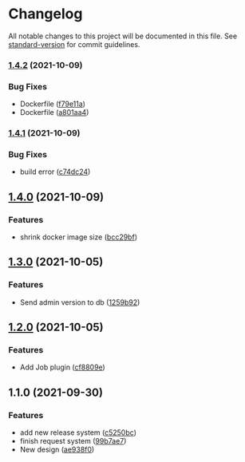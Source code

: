 # Changelog

All notable changes to this project will be documented in this file. See [standard-version](https://github.com/conventional-changelog/standard-version) for commit guidelines.

### [1.4.2](https://github.com/crypyto-panel/etd-local-admin-node/compare/v1.4.1...v1.4.2) (2021-10-09)


### Bug Fixes

* Dockerfile ([f79e11a](https://github.com/crypyto-panel/etd-local-admin-node/commit/f79e11a966c94358299ca0ada8d86a04e33374c9))
* Dockerfile ([a801aa4](https://github.com/crypyto-panel/etd-local-admin-node/commit/a801aa4b5521ac8b28d2c3f1afc7925f51257f3a))

### [1.4.1](https://github.com/crypyto-panel/etd-local-admin-node/compare/v1.4.0...v1.4.1) (2021-10-09)


### Bug Fixes

* build error ([c74dc24](https://github.com/crypyto-panel/etd-local-admin-node/commit/c74dc2446278652664b748f7824f2ed1772c22e1))

## [1.4.0](https://github.com/crypyto-panel/etd-local-admin-node/compare/v1.3.0...v1.4.0) (2021-10-09)


### Features

* shrink docker image size ([bcc29bf](https://github.com/crypyto-panel/etd-local-admin-node/commit/bcc29bf81f7460136909f8602d190d4e3995980c))

## [1.3.0](https://github.com/crypyto-panel/etd-local-admin-node/compare/v1.2.0...v1.3.0) (2021-10-05)


### Features

* Send admin version to db ([1259b92](https://github.com/crypyto-panel/etd-local-admin-node/commit/1259b924243351ddaf358c02ee66445e6276dc89))

## [1.2.0](https://github.com/crypyto-panel/etd-local-admin-node/compare/v1.1.0...v1.2.0) (2021-10-05)


### Features

* Add Job plugin ([cf8809e](https://github.com/crypyto-panel/etd-local-admin-node/commit/cf8809ea95b0dd190c05d62cd598c1479646629e))

## 1.1.0 (2021-09-30)


### Features

* add new release system ([c5250bc](https://github.com/crypyto-panel/etd-local-admin-node/commit/c5250bc548ae39aba5bc0e308196c3c074b46fa6))
* finish request system ([99b7ae7](https://github.com/crypyto-panel/etd-local-admin-node/commit/99b7ae723c0b8d937d1c2ba8e3b5bcfc47ae10aa))
* New design ([ae938f0](https://github.com/crypyto-panel/etd-local-admin-node/commit/ae938f034abd7f862b5db8537e03a678791eaed5))
